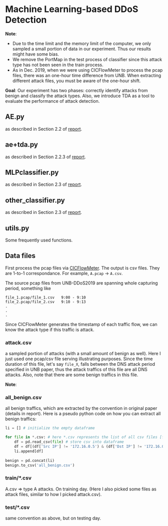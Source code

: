 # Machine Learning-based DDoS Detection

**Note**:
- Due to the time limit and the memory limit of the computer, we only sampled a small portion of data in our experiment. Thus our results might have some bias.
- We remove the PortMap in the test process of classifier since this attack type has not been seen in the train process.
- As in Dec. 2019, when we were using CICFlowMeter to process the pcap files, there was an one-hour time difference from UNB. When extracting different attack files, you must be aware of the one-hour shift.

**Goal**: Our experiment has two phases: correctly identify attacks from benign and classify the attack types. Also, we introduce TDA as a tool to evaluate the performance of attack detection.

## AE.py
as described in Section 2.2 of [report](work_report.pdf).

## ae+tda.py
as described in Section 2.2.3 of [report](work_report.pdf).

## MLPclassifier.py
as described in Section 2.3 of [report](work_report.pdf).

## other_classifier.py
as described in Section 2.3 of [report](work_report.pdf).

## utils.py
Some frequently used functions.

## Data files
First process the pcap files via [CICFlowMeter](http://netflowmeter.ca/). The output is csv files. They are 1-to-1 correspondance. For example, `A.pcap` -> `A.csv`.

The source pcap files from UNB-DDoS2019 are spanning whole capturing period, something like
```
file_1.pcap/file_1.csv   9:00 - 9:10
file_2.pcap/file_2.csv   9:10 - 9:13
.
.
.
```
Since CICFlowMeter generates the timestamp of each traffic flow, we can know the attack type if this traffic is attack.

### attack.csv
a sampled portion of attacks (with a small amount of benign as well). Here I just used one pcap/csv file serving illustrating purposes. Since the time duration of this file, let's say `file_X`, falls between the DNS attack period specified in UNB paper, thus the attack traffics of this file are all DNS attacks. Also, note that there are some benign traffics in this file.

**Note**: 
### all_benign.csv
all benign traffics, which are extracted by the convention in original paper (details in report). Here is a pseudo python code on how you can extract all benign traffics:

```python
li = [] # initialize the empty dataframe 

for file in *.csv: # here *.csv represents the list of all csv files [file_1.csv, file_2.csv, ...]
    df = pd.read_csv(file) # store csv into dataframe
    df = df[(df['Src IP'] != '172.16.0.5') & (df['Dst IP'] != '172.16.0.5')] # if src/dst ip != 172.16.0.5, then it's benign
    li.append[df]
    
benign = pd.concat(li)
benign.to_csv('all_benign.csv')
```

### train/*.csv
A.csv => type A attacks. On training day. (Here I also picked some files as attack files, similar to how I picked attack.csv).

### test/*.csv
same convention as above, but on testing day.


